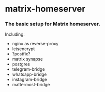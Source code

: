 # matrix-homeserver
### The basic setup for Matrix homeserver.
Including:
* nginx as reverse-proxy
* letsencrypt
* ?postfix?
* matrix synapse
* postgres
* telegram-bridge
* whatsapp-bridge
* instagram-bridge
* mattermost-bridge
